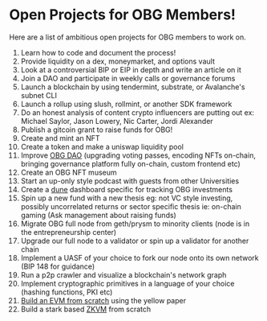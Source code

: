 # Open Projects for OBG Members!
Here are a list of ambitious open projects for OBG members to work on. 

1. Learn how to code and document the process!
2. Provide liquidity on a dex, moneymarket, and options vault 
3. Look at a controversial BIP or EIP in depth and write an article on it
4. Join a DAO and participate in weekly calls or governance forums
5. Launch a blockchain by using tendermint, substrate, or Avalanche's subnet CLI
6. Launch a rollup using slush, rollmint, or another SDK framework
7. Do an honest analysis of content crypto influencers are putting out ex: Michael Saylor, Jason Lowery, Nic Carter, Jordi Alexander
8. Publish a gitcoin grant to raise funds for OBG!
9. Create and mint an NFT
10. Create a token and make a uniswap liquidity pool 
11. Improve [OBG DAO](https://github.com/0xkrabbypatty/OBG-DAO) (upgrading voting passes, encoding NFTs on-chain, bringing governance platform fully on-chain, custom frontend etc)
12. Create an OBG NFT museum 
13. Start an up-only style podcast with guests from other Universities
14. Create a [dune](https://dune.com/browse/dashboards) dashboard specific for tracking OBG investments 
15. Spin up a new fund with a new thesis eg: not VC style investing, possibly uncorrelated returns or sector specific thesis ie: on-chain gaming (Ask management about raising funds)
16. Migrate OBG full node from geth/prysm to minority clients (node is in the entrepreneurship center)
17. Upgrade our full node to a validator or spin up a validator for another chain
18. Implement a UASF of your choice to fork our node onto its own network (BIP 148 for guidance)
19. Run a p2p crawler and visualize a blockchain's network graph
20. Implement cryptographic primitives in a language of your choice (hashing functions, PKI etc)
21. [Build an EVM from scratch](https://www.notion.so/Building-an-EVM-from-scratch-part-1-the-execution-context-c28ebb4200c94f6fb75948a5feffc686) using the yellow paper
22. Build a stark based [ZKVM](https://aszepieniec.github.io/stark-brainfuck/) from scratch
